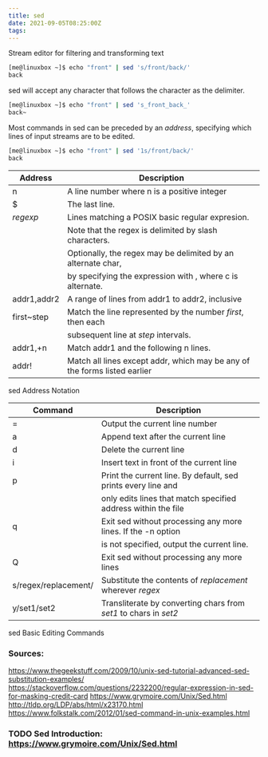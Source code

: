 ```yaml
---
title: sed
date: 2021-09-05T08:25:00Z
tags:
---
```


Stream editor for filtering and transforming text

``` bash
[me@linuxbox ~]$ echo "front" | sed 's/front/back/'
back
```

sed will accept any character that follows the character as the
delimiter.

``` bash
[me@linuxbox ~]$ echo "front" | sed 's_front_back_'
back~
```

Most commands in sed can be preceded by an *address*, specifying which
lines of input streams are to be edited.

``` bash
[me@linuxbox ~]$ echo "front" | sed '1s/front/back/'
back
```

| **Address** | **Description**                                                           |
| ----------- | ------------------------------------------------------------------------- |
| n           | A line number where n is a positive integer                               |
| $           | The last line.                                                            |
| *regexp*    | Lines matching a POSIX basic regular expresion.                           |
|             | Note that the regex is delimited by slash characters.                     |
|             | Optionally, the regex may be delimited by an alternate char,              |
|             | by specifying the expression with , where c is alternate.                 |
| addr1,addr2 | A range of lines from addr1 to addr2, inclusive                           |
| first\~step | Match the line represented by the number *first*, then each               |
|             | subsequent line at *step* intervals.                                      |
| addr1,+n    | Match addr1 and the following n lines.                                    |
| addr\!      | Match all lines except addr, which may be any of the forms listed earlier |

sed Address Notation

| **Command**          | **Description**                                                  |
| -------------------- | ---------------------------------------------------------------- |
| \=                   | Output the current line number                                   |
| a                    | Append text after the current line                               |
| d                    | Delete the current line                                          |
| i                    | Insert text in front of the current line                         |
| p                    | Print the current line. By default, sed prints every line and    |
|                      | only edits lines that match specified address within the file    |
| q                    | Exit sed without processing any more lines. If the -n option     |
|                      | is not specified, output the current line.                       |
| Q                    | Exit sed without processing any more lines                       |
| s/regex/replacement/ | Substitute the contents of *replacement* wherever *regex*        |
| y/set1/set2          | Transliterate by converting chars from *set1* to chars in *set2* |

sed Basic Editing Commands

### Sources:

<https://www.thegeekstuff.com/2009/10/unix-sed-tutorial-advanced-sed-substitution-examples/>
<https://stackoverflow.com/questions/2232200/regular-expression-in-sed-for-masking-credit-card>
<https://www.grymoire.com/Unix/Sed.html>
<http://tldp.org/LDP/abs/html/x23170.html>
<https://www.folkstalk.com/2012/01/sed-command-in-unix-examples.html>

### <span class="todo TODO">TODO</span> Sed Introduction: <https://www.grymoire.com/Unix/Sed.html>


